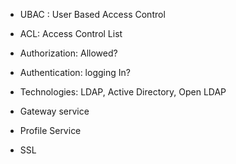
* UBAC : User Based Access Control
* ACL: Access Control List
* Authorization: Allowed?
* Authentication: logging In?
* Technologies: LDAP, Active Directory, Open LDAP

* Gateway service
* Profile Service 

* SSL

